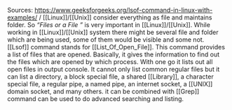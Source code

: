 Sources:
https://www.geeksforgeeks.org/lsof-command-in-linux-with-examples/
/
[[Linux]]/[[Unix]] consider everything as file and maintains folder. So _“Files or a File ”_ is very important in [[Linux]]/[[Unix]]. While working in [[Linux]]/[[Unix]] system there might be several file and folder which are being used, some of them would be visible and some not.
\
[[Lsof]] command stands for [[List_Of_Open_File]]. This command provides a list of files that are opened. Basically, it gives the information to find out the files which are opened by which process. With one go it lists out all open files in output console. It cannot only list common regular files but it can list a directory, a block special file, a shared [[Library]], a character special file, a regular pipe, a named pipe, an internet socket, a [[UNIX]] domain socket, and many others. it can be combined with [[Grep]] command can be used to do advanced searching and listing.
